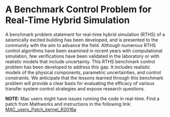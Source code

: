 # A Benchmark Control Problem for Real-Time Hybrid Simulation
A benchmark problem statement for real-time hybrid simulation (RTHS) of a seismically excited building has been developed, and is presented to the community with the aim to advance the field. Although numerous RTHS control algorithms have been examined in recent years with computational simulation, few verifications have been validated in the laboratory or with realistic models that include uncertainty. This RTHS benchmark control problem has been developed to address this gap. It includes realistic models of the physical components, parametric uncertainties, and control constraints. We anticipate that the lessons learned through this benchmark problem will provide a clear basis for evaluating the efficacy of various transfer system control strategies and expose research questions.

**NOTE:** Mac users might have issues running the code in real-time. Find a patch from Mathworks and instructions in the following link:
[MAC_users_Patch_kernel_R2016a](MAC_users_PATCH_kernel.zip)
